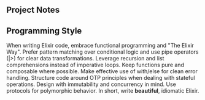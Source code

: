 ## Project Notes

## Programming Style 

When writing Elixir code, embrace functional programming and "The Elixir Way". Prefer pattern matching over conditional logic and use pipe operators (|>) for clear data transformations. Leverage recursion and list comprehensions instead of imperative loops. Keep functions pure and composable where possible. Make effective use of with/else for clean error handling. Structure code around OTP principles when dealing with stateful operations. Design with immutability and concurrency in mind. Use protocols for polymorphic behavior. In short, write **beautiful**, idiomatic Elixir.
